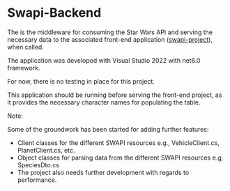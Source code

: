 # **Swapi-Backend**
The is the middleware for consuming the Star Wars API and serving the necessary data to the associated front-end application ([swapi-project](https://github.com/blue-acer/swapi-project)), when called.

The application was developed with Visual Studio 2022 with net6.0 framework.

For now, there is no testing in place for this project.

This application should be running before serving the front-end project, as it provides the necessary character names for populating the table.

Note:

Some of the groundwork has been started for adding further features:

- Client classes for the different SWAPI resources e.g., VehicleClient.cs, PlanetClient.cs, etc.
- Object classes for parsing data from the different SWAPI resources e.g, SpeciesDto.cs
- The project also needs further development with regards to performance.
